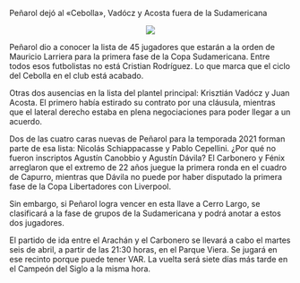 Peñarol dejó al «Cebolla», Vadócz y Acosta fuera de la Sudamericana

<center><img src="https://www.republica.com.uy/wp-content/uploads/2021/04/Lista.jpg"></center>


Peñarol dio a conocer la lista de 45 jugadores que estarán a la orden de Mauricio Larriera para la primera fase de la Copa Sudamericana. Entre todos esos futbolistas no está Cristian Rodríguez. Lo que marca que el ciclo del Cebolla en el club está acabado.


Otras dos ausencias en la lista del plantel principal: Krisztián Vadócz y Juan Acosta. El primero había estirado su contrato por una cláusula, mientras que el lateral derecho estaba en plena negociaciones para poder llegar a un acuerdo.


Dos de las cuatro caras nuevas de Peñarol para la temporada 2021 forman parte de esa lista: Nicolás Schiappacasse y Pablo Cepellini. ¿Por qué no fueron inscriptos Agustín Canobbio y Agustín Dávila? El Carbonero y Fénix arreglaron que el extremo de 22 años juegue la primera ronda en el cuadro de Capurro, mientras que Dávila no puede por haber disputado la primera fase de la Copa Libertadores con Liverpool.


Sin embargo, si Peñarol logra vencer en esta llave a Cerro Largo, se clasificará a la fase de grupos de la Sudamericana y podrá anotar a estos dos jugadores.


El partido de ida entre el Arachán y el Carbonero se llevará a cabo el martes seis de abril, a partir de las 21:30 horas, en el Parque Viera. Se jugará en ese recinto porque puede tener VAR. La vuelta será siete días más tarde en el Campeón del Siglo a la misma hora.


